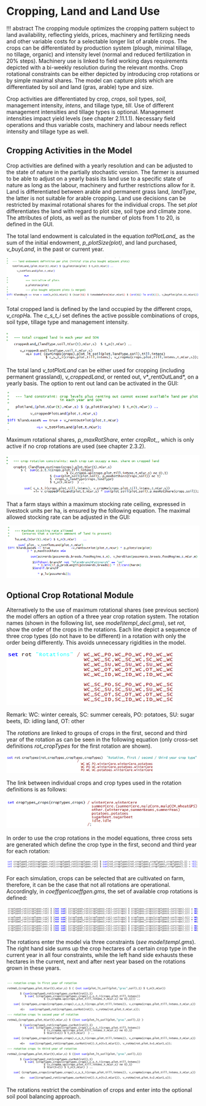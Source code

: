
# Cropping, Land and Land Use


!!! abstract
    The cropping module optimizes the cropping pattern subject to land availability, reflecting yields, prices, machinery and fertilizing needs and other variable costs for a selectable longer list of arable crops. The crops can be differentiated by production system (plough, minimal tillage, no tillage, organic) and intensity level (normal and reduced fertilization in 20% steps). Machinery use is linked to field working days requirements depicted with a bi-weekly resolution during the relevant months. Crop rotational constraints can be either depicted by introducing crop rotations or by simple maximal shares. The model can capture plots which are differentiated by soil and land (gras, arable) type and size.

Crop activities are differentiated by crop, *crops*, soil types, *soil,*
management intensity, *intens*, and tillage type, *till*. Use of
different management intensities and tillage types is optional.
Management intensities impact yield levels (see chapter 2.11.1.1).
Necessary field operations and thus variable costs, machinery and labour
needs reflect intensity and tillage type as well.

## Cropping Activities in the Model

Crop activities are defined with a yearly resolution and can be adjusted
to the state of nature in the partially stochastic version. The farmer
is assumed to be able to adjust on a yearly basis its land use to a
specific state of nature as long as the labour, machinery and further
restrictions allow for it. Land is differentiated between arable and
permanent grass land, *landType*, the latter is not suitable for arable
cropping. Land use decisions can be restricted by maximal rotational
shares for the individual crops. The set *plot* differentiates the land
with regard to plot size, soil type and climate zone. The attributes of
plots, as well as the number of plots from 1 to 20, is defined in the
GUI.

The total land endowment is calculated in the equation *totPlotLand\_*
as the sum of the initial endowment, *p\_plotSize(plot)*, and land
purchased, *v\_buyLand*, in the past or current year.

![](../media/image29.png)

Total cropped land is defined by the land occupied by the different
crops, *v\_cropH*a. The *c\_s\_t\_i* set defines the active possible
combinations of crops, soil type, tillage type and management intensity.

![](../media/image30.png)

The total land *v\_totPlotLand* can be either used for cropping
(including permanent grassland), *v\_croppedLand*, or rented out,
v*\_rentOutLand*, on a yearly basis. The option to rent out land can be
activated in the GUI:

![](../media/image31.png)

Maximum rotational shares, *p\_maxRotShare*, enter *cropRot\_*, which is
only active if no crop rotations are used (see chapter 2.3.2).

![](../media/image32.png)

That a farm stays within a maximum stocking rate ceiling, expressed in
livestock units per ha, is ensured by the following equation. The
maximal allowed stocking rate can be adjusted in the GUI:

![](../media/image33.png)

## Optional Crop Rotational Module

Alternatively to the use of maximum rotational shares (see previous
section) the model offers an option of a three year crop rotation
system. The rotation names (shown in the following list, see
*model\\templ\_decl.gms*), set *rot*, show the order of the crops in the
rotations. Each line depict a sequence of three crop types (do not have
to be different) in a rotation with only the order being differently.
This avoids unnecessary rigidities in the model.

![](../media/image34.png)

Remark: WC: winter cereals, SC: summer cereals, PO: potatoes, SU: sugar
beets, ID: idling land, OT: other

The *rotations* are linked to groups of crops in the first, second and
third year of the rotation as can be seen in the following equation
(only cross-set definitions *rot\_cropTypes* for the first rotation are
shown).

![](../media/image35.png)

The link between individual crops and crop types used in the rotation
definitions is as follows:

![](../media/image36.png)

In order to use the crop rotations in the model equations, three cross
sets are generated which define the crop type in the first, second and
third year for each rotation:

![](../media/image37.png)

For each simulation, crops can be selected that are cultivated on farm,
therefore, it can be the case that not all rotations are operational.
Accordingly, in *coeffgen\\coeffgen.gms*, the set of available crop
rotations is defined:

![](../media/image38.png)

The rotations enter the model via three constraints (*see
model\\templ.gms*). The right hand side sums up the crop hectares of a
certain crop type in the current year in all four constraints, while the
left hand side exhausts these hectares in the current, next and after
next year based on the rotations grown in these years.

![](../media/image39.png)

The rotations restrict the combination of crops and enter into the
optional soil pool balancing approach.

